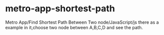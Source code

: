 # metro-app-shortest-path
Metro App/Find Shortest Path Between Two node/JavaScript/js
there as a example in it,choose two node between A,B,C,D and see the path.
